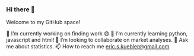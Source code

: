 ### Hi there 👋

Welcome to my GitHub space!

🔭 I’m currently working on finding work 😄
🌱 I’m currently learning python, javascript and html!
👯 I’m looking to collaborate on market analyses.
💬 Ask me about statistics.
📫 How to reach me eric.s.kuebler@gmail.com
